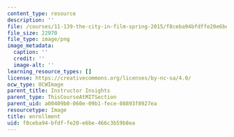 ```yaml
---
content_type: resource
description: ''
file: /courses/11-139-the-city-in-film-spring-2015/f8ceba94bfdffe20e6be466c3b59b8ea_13.png
file_size: 22970
file_type: image/png
image_metadata:
  caption: ''
  credit: ''
  image-alt: ''
learning_resource_types: []
license: https://creativecommons.org/licenses/by-nc-sa/4.0/
ocw_type: OCWImage
parent_title: Instructor Insights
parent_type: ThisCourseAtMITSection
parent_uid: a00409b0-060e-09b1-fece-08893f8927ea
resourcetype: Image
title: enrollment
uid: f8ceba94-bfdf-fe20-e6be-466c3b59b8ea
---
```

